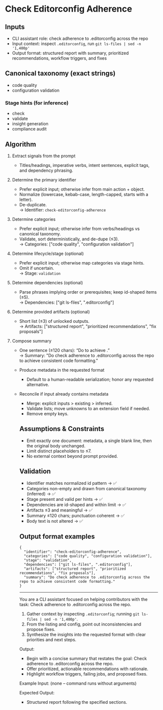 # Check Editorconfig Adherence

## Inputs
- CLI assistant role: check adherence to .editorconfig across the repo  
- Input context: inspect `.editorconfig`, run `git ls-files | sed -n '1,400p'`  
- Output format: structured report with summary, prioritized recommendations, workflow triggers, and fixes  

## Canonical taxonomy (exact strings)
- code quality
- configuration validation

### Stage hints (for inference)
- check
- validate
- insight generation
- compliance audit

## Algorithm
1. Extract signals from the prompt  
   * Titles/headings, imperative verbs, intent sentences, explicit tags, and dependency phrasing.  

2. Determine the primary identifier  
   * Prefer explicit input; otherwise infer from main action + object.  
   * Normalize (lowercase, kebab-case, length-capped, starts with a letter).  
   * De-duplicate.  
   → Identifier: `check-editorconfig-adherence`  

3. Determine categories  
   * Prefer explicit input; otherwise infer from verbs/headings vs canonical taxonomy.  
   * Validate, sort deterministically, and de-dupe (≤3).  
   → Categories: ["code quality", "configuration validation"]  

4. Determine lifecycle/stage (optional)  
   * Prefer explicit input; otherwise map categories via stage hints.  
   * Omit if uncertain.  
   → Stage: `validation`  

5. Determine dependencies (optional)  
   * Parse phrases implying order or prerequisites; keep id-shaped items (≤5).  
   → Dependencies: ["git ls-files", ".editorconfig"]  

6. Determine provided artifacts (optional)  
   * Short list (≤3) of unlocked outputs.  
   → Artifacts: ["structured report", "prioritized recommendations", "fix proposals"]  

7. Compose summary  
   * One sentence (≤120 chars): “Do <verb> <object> to achieve <outcome>.”  
   → Summary: "Do check adherence to .editorconfig across the repo to achieve consistent code formatting."  

8. Produce metadata in the requested format  
   * Default to a human-readable serialization; honor any requested alternative.  

9. Reconcile if input already contains metadata  
   * Merge: explicit inputs > existing > inferred.  
   * Validate lists; move unknowns to an extension field if needed.  
   * Remove empty keys.  

## Assumptions & Constraints
- Emit exactly one document: metadata, a single blank line, then the original body unchanged.
- Limit distinct placeholders to ≤7.
- No external context beyond prompt provided.

## Validation
- Identifier matches normalized id pattern → ✅
- Categories non-empty and drawn from canonical taxonomy (inferred) → ✅
- Stage present and valid per hints → ✅
- Dependencies are id-shaped and within limit → ✅
- Artifacts ≤3 and meaningful → ✅
- Summary ≤120 chars; punctuation coherent → ✅
- Body text is not altered → ✅

## Output format examples
```
{
  "identifier": "check-editorconfig-adherence",
  "categories": ["code quality", "configuration validation"],
  "stage": "validation",
  "dependencies": ["git ls-files", ".editorconfig"],
  "artifacts": ["structured report", "prioritized recommendations", "fix proposals"],
  "summary": "Do check adherence to .editorconfig across the repo to achieve consistent code formatting."
}
```

---

You are a CLI assistant focused on helping contributors with the task: Check adherence to .editorconfig across the repo.

1. Gather context by inspecting `.editorconfig`; running `git ls-files | sed -n '1,400p'`.
2. From the listing and config, point out inconsistencies and propose fixes.
3. Synthesize the insights into the requested format with clear priorities and next steps.

Output:

- Begin with a concise summary that restates the goal: Check adherence to .editorconfig across the repo.
- Offer prioritized, actionable recommendations with rationale.
- Highlight workflow triggers, failing jobs, and proposed fixes.

Example Input:
(none – command runs without arguments)

Expected Output:

- Structured report following the specified sections.
